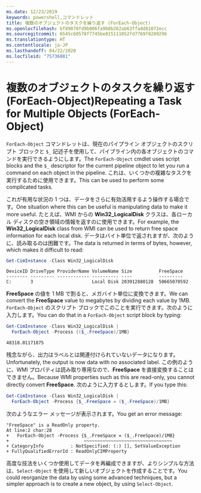 ```yaml
---
ms.date: 12/23/2019
keywords: powershell,コマンドレット
title: 複数のオブジェクトのタスクを繰り返す (ForEach-Object)
ms.openlocfilehash: bf89070fd9b006fa9b0b262ab63ffadd81072ecc
ms.sourcegitcommit: 6545c60578f7745be015111052fd7769f8289296
ms.translationtype: HT
ms.contentlocale: ja-JP
ms.lasthandoff: 04/22/2020
ms.locfileid: "75736881"
---
```

# <a name="repeating-a-task-for-multiple-objects-foreach-object"></a><span data-ttu-id="d418b-103">複数のオブジェクトのタスクを繰り返す (ForEach-Object)</span><span class="sxs-lookup"><span data-stu-id="d418b-103">Repeating a Task for Multiple Objects (ForEach-Object)</span></span>

<span data-ttu-id="d418b-104">`ForEach-Object` コマンドレットは、現在のパイプライン オブジェクトのスクリプト ブロックと `$_` 記述子を使用して、パイプライン内の各オブジェクトのコマンドを実行できるようにします。</span><span class="sxs-lookup"><span data-stu-id="d418b-104">The `ForEach-Object` cmdlet uses script blocks and the `$_` descriptor for the current pipeline object to let you run a command on each object in the pipeline.</span></span> <span data-ttu-id="d418b-105">これは、いくつかの複雑なタスクを実行するために使用できます。</span><span class="sxs-lookup"><span data-stu-id="d418b-105">This can be used to perform some complicated tasks.</span></span>

<span data-ttu-id="d418b-106">これが有用な状況の 1 つは、データをさらに有効活用するよう操作する場合です。</span><span class="sxs-lookup"><span data-stu-id="d418b-106">One situation where this can be useful is manipulating data to make it more useful.</span></span> <span data-ttu-id="d418b-107">たとえば、WMI からの **Win32_LogicalDisk** クラスは、各ローカル ディスクの空き領域の情報を返すのに使用できます。</span><span class="sxs-lookup"><span data-stu-id="d418b-107">For example, the **Win32_LogicalDisk** class from WMI can be used to return free space information for each local disk.</span></span> <span data-ttu-id="d418b-108">データはバイト単位で返されますが、次のように、読み取るのは困難です。</span><span class="sxs-lookup"><span data-stu-id="d418b-108">The data is returned in terms of bytes, however, which makes it difficult to read:</span></span>

```powershell
Get-CimInstance -Class Win32_LogicalDisk
```

```Output
DeviceID DriveType ProviderName VolumeName Size          FreeSpace
-------- --------- ------------ ---------- ----          ---------
C:       3                      Local Disk 203912880128  50665070592
```

<span data-ttu-id="d418b-109">**FreeSpace** の値を 1 MB で割ると、メガバイト単位に変換できます。</span><span class="sxs-lookup"><span data-stu-id="d418b-109">We can convert the **FreeSpace** value to megabytes by dividing each value by 1MB.</span></span> <span data-ttu-id="d418b-110">`ForEach-Object` のスクリプト ブロックでこのことを実行できます。次のように入力します。</span><span class="sxs-lookup"><span data-stu-id="d418b-110">You can do that in a `ForEach-Object` script block by typing:</span></span>

```powershell
Get-CimInstance -Class Win32_LogicalDisk |
  ForEach-Object -Process {($_.FreeSpace)/1MB}
```

```Output
48318.01171875
```

<span data-ttu-id="d418b-111">残念ながら、出力はラベルとは関連付けられていないデータになります。</span><span class="sxs-lookup"><span data-stu-id="d418b-111">Unfortunately, the output is now data with no associated label.</span></span> <span data-ttu-id="d418b-112">この例のように、WMI プロパティは読み取り専用なので、**FreeSpace** を直接変換することはできません。</span><span class="sxs-lookup"><span data-stu-id="d418b-112">Because WMI properties such as this are read-only, you cannot directly convert **FreeSpace**.</span></span> <span data-ttu-id="d418b-113">次のように入力するとします。</span><span class="sxs-lookup"><span data-stu-id="d418b-113">If you type this:</span></span>

```powershell
Get-CimInstance -Class Win32_LogicalDisk |
  ForEach-Object -Process {$_.FreeSpace = ($_.FreeSpace)/1MB}
```

<span data-ttu-id="d418b-114">次のようなエラー メッセージが表示されます。</span><span class="sxs-lookup"><span data-stu-id="d418b-114">You get an error message:</span></span>

```Output
"FreeSpace" is a ReadOnly property.
At line:2 char:28
+   ForEach-Object -Process {$_.FreeSpace = ($_.FreeSpace)/1MB}
+                            ~~~~~~~~~~~~~~~~~~~~~~~~~~~~~~~~~
+ CategoryInfo          : NotSpecified: (:) [], SetValueException
+ FullyQualifiedErrorId : ReadOnlyCIMProperty
```

<span data-ttu-id="d418b-115">高度な技法をいくつか使用してデータを再編成できますが、よりシンプルな方法は、`Select-Object` を使用して新しいオブジェクトを作成することです。</span><span class="sxs-lookup"><span data-stu-id="d418b-115">You could reorganize the data by using some advanced techniques, but a simpler approach is to create a new object, by using `Select-Object`.</span></span>
